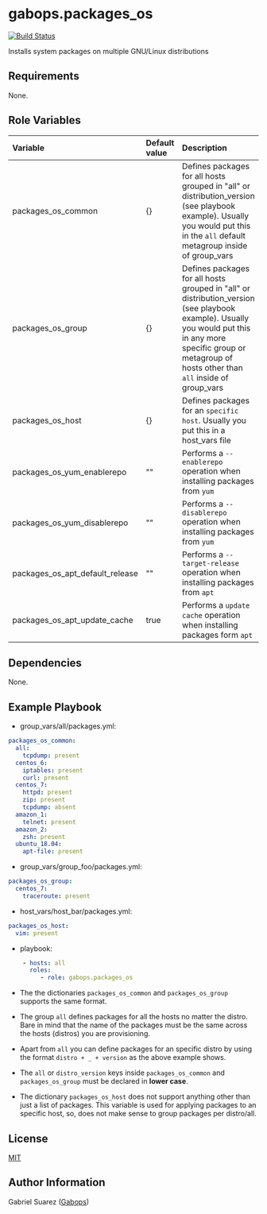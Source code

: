 gabops.packages_os
==================
[![Build Status](https://travis-ci.org/gabops/ansible-role-packages-os.svg?branch=master)](https://travis-ci.org/gabops/ansible-role-packages-os)

Installs system packages on multiple GNU/Linux distributions

Requirements
------------

None.

Role Variables
--------------

| Variable | Default value | Description |
| :--- | :--- | :--- |
| packages_os_common | {} | Defines packages for all hosts grouped in "all" or distribution_version (see playbook example). Usually you would put this in the `all` default metagroup inside of group_vars |
| packages_os_group | {} | Defines packages for all hosts grouped in "all" or distribution_version (see playbook example). Usually you would put this in any more specific group or metagroup of hosts other than `all` inside of group_vars |
| packages_os_host | {} | Defines packages for an `specific host`. Usually you put this in a host_vars file |
| packages_os_yum_enablerepo | "" | Performs a `--enablerepo` operation when installing packages from `yum` |
| packages_os_yum_disablerepo | "" | Performs a `--disablerepo` operation when installing packages from `yum` |
| packages_os_apt_default_release | "" | Performs a `--target-release` operation when installing packages from `apt` |
| packages_os_apt_update_cache | true | Performs a `update cache` operation when installing packages form `apt` |

Dependencies
------------

None.

Example Playbook
----------------

- group_vars/all/packages.yml:
```yaml
packages_os_common:
  all:
    tcpdump: present
  centos_6:
    iptables: present
    curl: present
  centos_7:
    httpd: present
    zip: present
    tcpdump: absent
  amazon_1:
    telnet: present
  amazon_2:
    zsh: present
  ubuntu_18.04:
    apt-file: present
```
- group_vars/group_foo/packages.yml:

```yaml
packages_os_group:
  centos_7:
    traceroute: present
```
- host_vars/host_bar/packages.yml:
```yaml
packages_os_host:
  vim: present
```
- playbook:
```yaml
    - hosts: all
      roles:
         - role: gabops.packages_os
```

- The the dictionaries `packages_os_common` and `packages_os_group` supports the same format.

- The group `all` defines packages for all the hosts no matter the distro. Bare in mind that the name of the packages must be the same across the hosts (distros) you are provisioning. 

- Apart from `all` you can define packages for an specific distro by using the format `distro + _ + version` as the above example shows.

- The `all` or `distro_version` keys inside `packages_os_common` and `packages_os_group` must be declared in **lower case**.

- The dictionary `packages_os_host` does not support anything other than just a list of packages. This variable is used for applying packages to an specific host, so, does not make sense to group packages per distro/all.

License
-------

[MIT]((./LICENSE))

Author Information
------------------

Gabriel Suarez ([Gabops](https://github.com/gabops))
